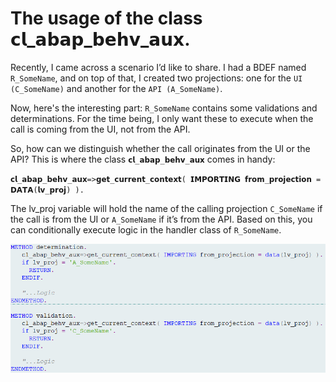 # The usage of the class 𝗰𝗹_𝗮𝗯𝗮𝗽_𝗯𝗲𝗵𝘃_𝗮𝘂𝘅.

Recently, I came across a scenario I’d like to share. I had a BDEF named `R_SomeName`, and on top of that, I created two projections: one for the `UI (C_SomeName)` and another for the `API (A_SomeName)`.

Now, here's the interesting part: `R_SomeName` contains some validations and determinations. For the time being, I only want these to execute when the call is coming from the UI, not from the API.

So, how can we distinguish whether the call originates from the UI or the API? This is where the class `𝗰𝗹_𝗮𝗯𝗮𝗽_𝗯𝗲𝗵𝘃_𝗮𝘂𝘅` comes in handy:

`𝗰𝗹_𝗮𝗯𝗮𝗽_𝗯𝗲𝗵𝘃_𝗮𝘂𝘅=>𝗴𝗲𝘁_𝗰𝘂𝗿𝗿𝗲𝗻𝘁_𝗰𝗼𝗻𝘁𝗲𝘅𝘁( 𝗜𝗠𝗣𝗢𝗥𝗧𝗜𝗡𝗚 𝗳𝗿𝗼𝗺_𝗽𝗿𝗼𝗷𝗲𝗰𝘁𝗶𝗼𝗻 = 𝗗𝗔𝗧𝗔(𝗹𝘃_𝗽𝗿𝗼𝗷) ).`

The lv_proj variable will hold the name of the calling projection `C_SomeName` if the call is from the UI or `A_SomeName` if it’s from the API. Based on this, you can conditionally execute logic in the handler class of `R_SomeName`.

![cl_abap_behv_aux ](../src/images/cl_abap_behv_aux.png)